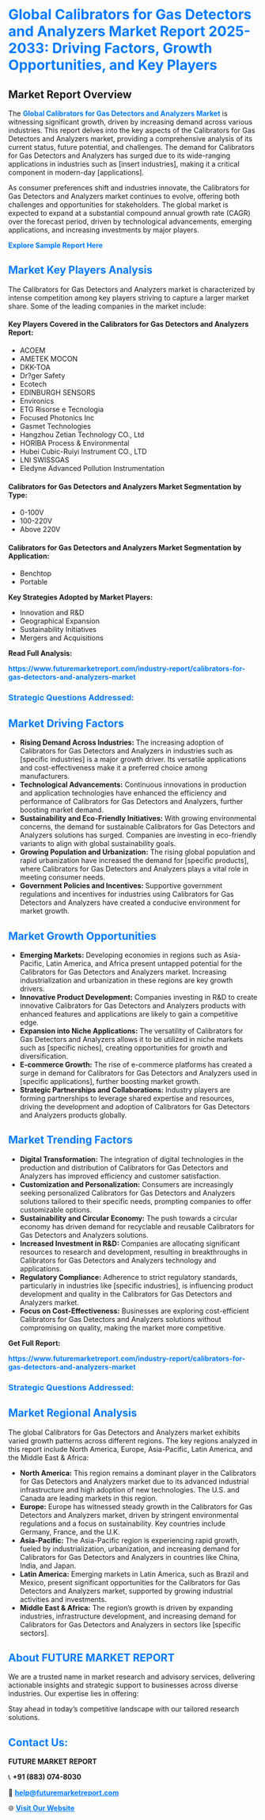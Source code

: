 <h1 style="color: #007BFF;">Global Calibrators for Gas Detectors and Analyzers Market Report 2025-2033: Driving Factors, Growth Opportunities, and Key Players</h1>

<section id="overview">
<h2>Market Report Overview</h2>
<p>The <a href="https://www.futuremarketreport.com/industry-report/calibrators-for-gas-detectors-and-analyzers-market" style="color: #007BFF; text-decoration: none;"><strong>Global Calibrators for Gas Detectors and Analyzers Market</strong></a> is witnessing significant growth, driven by increasing demand across various industries. This report delves into the key aspects of the Calibrators for Gas Detectors and Analyzers market, providing a comprehensive analysis of its current status, future potential, and challenges. The demand for Calibrators for Gas Detectors and Analyzers has surged due to its wide-ranging applications in industries such as [insert industries], making it a critical component in modern-day [applications].</p>
<p>As consumer preferences shift and industries innovate, the Calibrators for Gas Detectors and Analyzers market continues to evolve, offering both challenges and opportunities for stakeholders. The global market is expected to expand at a substantial compound annual growth rate (CAGR) over the forecast period, driven by technological advancements, emerging applications, and increasing investments by major players.</p>
</section>

<section id="overview">
<p><a href="https://www.futuremarketreport.com/request-sample/reportId=47477" style="color: #007BFF; text-decoration: none;"><strong>Explore Sample Report Here</strong></a></p>
</section>

<section id="key-players">
<h2 style="color: #007BFF;">Market Key Players Analysis</h2>
<p>The Calibrators for Gas Detectors and Analyzers market is characterized by intense competition among key players striving to capture a larger market share. Some of the leading companies in the market include:</p>
<h4>Key Players Covered in the Calibrators for Gas Detectors and Analyzers Report:</h4>
<ul><li>ACOEM</li><li>AMETEK MOCON</li><li>DKK-TOA</li><li>Dr?ger Safety</li><li>Ecotech</li><li>EDINBURGH SENSORS</li><li>Environics</li><li>ETG Risorse e Tecnologia</li><li>Focused Photonics Inc</li><li>Gasmet Technologies</li><li>Hangzhou Zetian Technology CO., Ltd</li><li>HORIBA Process &amp; Environmental</li><li>Hubei Cubic-Ruiyi Instrument CO., LTD</li><li>LNI SWISSGAS</li><li>Eledyne Advanced Pollution Instrumentation</li></ul>
<h4>Calibrators for Gas Detectors and Analyzers Market Segmentation by Type:</h4>
<ul><li>0-100V</li><li>100-220V</li><li>Above 220V</li></ul>

<h4>Calibrators for Gas Detectors and Analyzers Market Segmentation by Application:</h4>
<ul><li>Benchtop</li><li>Portable</li></ul>
<p><strong>Key Strategies Adopted by Market Players:</strong></p>
<ul>
<li>Innovation and R&D</li>
<li>Geographical Expansion</li>
<li>Sustainability Initiatives</li>
<li>Mergers and Acquisitions</li>
</ul>
</section>

<section>
<p><strong>Read Full Analysis: </strong></p><a href="https://www.futuremarketreport.com/industry-report/calibrators-for-gas-detectors-and-analyzers-market" style="color: #007BFF; text-decoration: none;"><strong>https://www.futuremarketreport.com/industry-report/calibrators-for-gas-detectors-and-analyzers-market</strong></a>
<h3 style="color: #007BFF;">Strategic Questions Addressed:</h3>
</section>

<section id="driving-factors">
<h2 style="color: #007BFF;">Market Driving Factors</h2>
<ul>
<li><strong>Rising Demand Across Industries:</strong> The increasing adoption of Calibrators for Gas Detectors and Analyzers in industries such as [specific industries] is a major growth driver. Its versatile applications and cost-effectiveness make it a preferred choice among manufacturers.</li>
<li><strong>Technological Advancements:</strong> Continuous innovations in production and application technologies have enhanced the efficiency and performance of Calibrators for Gas Detectors and Analyzers, further boosting market demand.</li>
<li><strong>Sustainability and Eco-Friendly Initiatives:</strong> With growing environmental concerns, the demand for sustainable Calibrators for Gas Detectors and Analyzers solutions has surged. Companies are investing in eco-friendly variants to align with global sustainability goals.</li>
<li><strong>Growing Population and Urbanization:</strong> The rising global population and rapid urbanization have increased the demand for [specific products], where Calibrators for Gas Detectors and Analyzers plays a vital role in meeting consumer needs.</li>
<li><strong>Government Policies and Incentives:</strong> Supportive government regulations and incentives for industries using Calibrators for Gas Detectors and Analyzers have created a conducive environment for market growth.</li>
</ul>
</section>

<section id="growth-opportunities">
<h2 style="color: #007BFF;">Market Growth Opportunities</h2>
<ul>
<li><strong>Emerging Markets:</strong> Developing economies in regions such as Asia-Pacific, Latin America, and Africa present untapped potential for the Calibrators for Gas Detectors and Analyzers market. Increasing industrialization and urbanization in these regions are key growth drivers.</li>
<li><strong>Innovative Product Development:</strong> Companies investing in R&D to create innovative Calibrators for Gas Detectors and Analyzers products with enhanced features and applications are likely to gain a competitive edge.</li>
<li><strong>Expansion into Niche Applications:</strong> The versatility of Calibrators for Gas Detectors and Analyzers allows it to be utilized in niche markets such as [specific niches], creating opportunities for growth and diversification.</li>
<li><strong>E-commerce Growth:</strong> The rise of e-commerce platforms has created a surge in demand for Calibrators for Gas Detectors and Analyzers used in [specific applications], further boosting market growth.</li>
<li><strong>Strategic Partnerships and Collaborations:</strong> Industry players are forming partnerships to leverage shared expertise and resources, driving the development and adoption of Calibrators for Gas Detectors and Analyzers products globally.</li>
</ul>
</section>

<section id="trending-factors">
<h2 style="color: #007BFF;">Market Trending Factors</h2>
<ul>
<li><strong>Digital Transformation:</strong> The integration of digital technologies in the production and distribution of Calibrators for Gas Detectors and Analyzers has improved efficiency and customer satisfaction.</li>
<li><strong>Customization and Personalization:</strong> Consumers are increasingly seeking personalized Calibrators for Gas Detectors and Analyzers solutions tailored to their specific needs, prompting companies to offer customizable options.</li>
<li><strong>Sustainability and Circular Economy:</strong> The push towards a circular economy has driven demand for recyclable and reusable Calibrators for Gas Detectors and Analyzers solutions.</li>
<li><strong>Increased Investment in R&D:</strong> Companies are allocating significant resources to research and development, resulting in breakthroughs in Calibrators for Gas Detectors and Analyzers technology and applications.</li>
<li><strong>Regulatory Compliance:</strong> Adherence to strict regulatory standards, particularly in industries like [specific industries], is influencing product development and quality in the Calibrators for Gas Detectors and Analyzers market.</li>
<li><strong>Focus on Cost-Effectiveness:</strong> Businesses are exploring cost-efficient Calibrators for Gas Detectors and Analyzers solutions without compromising on quality, making the market more competitive.</li>
</ul>
</section>

<section>
<p><strong>Get Full Report: </strong></p><a href="https://www.futuremarketreport.com/industry-report/calibrators-for-gas-detectors-and-analyzers-market" style="color: #007BFF; text-decoration: none;"><strong>https://www.futuremarketreport.com/industry-report/calibrators-for-gas-detectors-and-analyzers-market</strong></a>
<h3 style="color: #007BFF;">Strategic Questions Addressed:</h3>
</section>


<section id="regional-analysis">
<h2 style="color: #007BFF;">Market Regional Analysis</h2>
<p>The global Calibrators for Gas Detectors and Analyzers market exhibits varied growth patterns across different regions. The key regions analyzed in this report include North America, Europe, Asia-Pacific, Latin America, and the Middle East & Africa:</p>
<ul>
<li><strong>North America:</strong> This region remains a dominant player in the Calibrators for Gas Detectors and Analyzers market due to its advanced industrial infrastructure and high adoption of new technologies. The U.S. and Canada are leading markets in this region.</li>
<li><strong>Europe:</strong> Europe has witnessed steady growth in the Calibrators for Gas Detectors and Analyzers market, driven by stringent environmental regulations and a focus on sustainability. Key countries include Germany, France, and the U.K.</li>
<li><strong>Asia-Pacific:</strong> The Asia-Pacific region is experiencing rapid growth, fueled by industrialization, urbanization, and increasing demand for Calibrators for Gas Detectors and Analyzers in countries like China, India, and Japan.</li>
<li><strong>Latin America:</strong> Emerging markets in Latin America, such as Brazil and Mexico, present significant opportunities for the Calibrators for Gas Detectors and Analyzers market, supported by growing industrial activities and investments.</li>
<li><strong>Middle East & Africa:</strong> The region’s growth is driven by expanding industries, infrastructure development, and increasing demand for Calibrators for Gas Detectors and Analyzers in sectors like [specific sectors].</li>
</ul>
</section>

<footer>
<h2 style="color: #007BFF;">About FUTURE MARKET REPORT</h2>
<p>We are a trusted name in market research and advisory services, delivering actionable insights and strategic support to businesses across diverse industries. Our expertise lies in offering:</p>

<p>Stay ahead in today’s competitive landscape with our tailored research solutions.</p>

<h2 style="color: #007BFF;">Contact Us:</h2>
<p><strong>FUTURE MARKET REPORT</strong></p>
<p>📞 <strong>+91 (883) 074-8030</strong></p>
<p>📧 <strong><a href="mailto:help@futuremarketreport.com" style="color: #007BFF;">help@futuremarketreport.com</a></strong></p>
<p>🌐 <strong><a href="https://www.futuremarketreport.com/" style="color: #007BFF;">Visit Our Website</a></strong></p>
</footer>